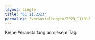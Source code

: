 ```yaml
---
layout: single
title: "01.11.2023"
permalink: /veranstaltungen/2023/11/01/
---
```


Keine Veranstaltung an diesem Tag.

